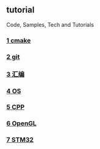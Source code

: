 tutorial
---

Code, Samples, Tech and Tutorials

### [1 cmake](./cmake/README.md) 

### [2 git](./git/README.md)

### [3 汇编](./as/README.md)

### [4 OS](./os/README.md)

### [5 CPP](./cpp/README.md)

### [6 OpenGL](./OpenGL/README.md)

### [7 STM32](./STM/README.md)